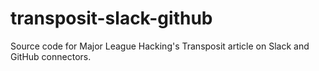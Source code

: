 # transposit-slack-github
Source code for Major League Hacking's Transposit article on Slack and GitHub connectors. 
